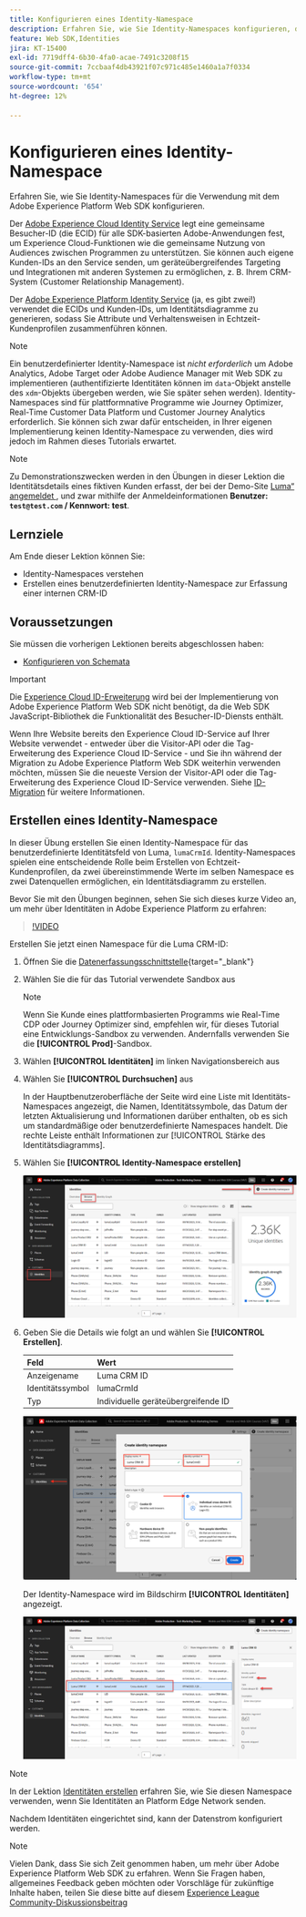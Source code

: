 ```yaml
---
title: Konfigurieren eines Identity-Namespace
description: Erfahren Sie, wie Sie Identity-Namespaces konfigurieren, die mit Adobe Experience Platform Web SDK verwendet werden sollen. Diese Lektion ist Teil des Tutorials „Implementieren von Adobe Experience Cloud mit Web SDK“.
feature: Web SDK,Identities
jira: KT-15400
exl-id: 7719dff4-6b30-4fa0-acae-7491c3208f15
source-git-commit: 7ccbaaf4db43921f07c971c485e1460a1a7f0334
workflow-type: tm+mt
source-wordcount: '654'
ht-degree: 12%

---
```


# Konfigurieren eines Identity-Namespace

Erfahren Sie, wie Sie Identity-Namespaces für die Verwendung mit dem Adobe Experience Platform Web SDK konfigurieren.

Der [Adobe Experience Cloud Identity Service](https://experienceleague.adobe.com/de/docs/id-service/using/home) legt eine gemeinsame Besucher-ID (die ECID) für alle SDK-basierten Adobe-Anwendungen fest, um Experience Cloud-Funktionen wie die gemeinsame Nutzung von Audiences zwischen Programmen zu unterstützen. Sie können auch eigene Kunden-IDs an den Service senden, um geräteübergreifendes Targeting und Integrationen mit anderen Systemen zu ermöglichen, z. B. Ihrem CRM-System (Customer Relationship Management).

Der [Adobe Experience Platform Identity Service](https://experienceleague.adobe.com/de/docs/experience-platform/identity/home) (ja, es gibt zwei!) verwendet die ECIDs und Kunden-IDs, um Identitätsdiagramme zu generieren, sodass Sie Attribute und Verhaltensweisen in Echtzeit-Kundenprofilen zusammenführen können.

>[!NOTE]
>
>Ein benutzerdefinierter Identity-Namespace ist _nicht erforderlich_ um Adobe Analytics, Adobe Target oder Adobe Audience Manager mit Web SDK zu implementieren (authentifizierte Identitäten können im `data`-Objekt anstelle des `xdm`-Objekts übergeben werden, wie Sie später sehen werden). Identity-Namespaces sind für plattformnative Programme wie Journey Optimizer, Real-Time Customer Data Platform und Customer Journey Analytics erforderlich. Sie können sich zwar dafür entscheiden, in Ihrer eigenen Implementierung keinen Identity-Namespace zu verwenden, dies wird jedoch im Rahmen dieses Tutorials erwartet.

>[!NOTE]
>
> Zu Demonstrationszwecken werden in den Übungen in dieser Lektion die Identitätsdetails eines fiktiven Kunden erfasst, der bei der Demo-Site [Luma“ angemeldet &#x200B;](https://luma.enablementadobe.com/content/luma/us/en.html), und zwar mithilfe der Anmeldeinformationen **Benutzer: `test@test.com` / Kennwort: test**.

## Lernziele

Am Ende dieser Lektion können Sie:

* Identity-Namespaces verstehen
* Erstellen eines benutzerdefinierten Identity-Namespace zur Erfassung einer internen CRM-ID


## Voraussetzungen

Sie müssen die vorherigen Lektionen bereits abgeschlossen haben:

* [Konfigurieren von Schemata](configure-schemas.md)

>[!IMPORTANT]
>
>Die [Experience Cloud ID-Erweiterung](https://exchange.adobe.com/apps/ec/100160/adobe-experience-cloud-id-launch-extension) wird bei der Implementierung von Adobe Experience Platform Web SDK nicht benötigt, da die Web SDK JavaScript-Bibliothek die Funktionalität des Besucher-ID-Diensts enthält.
>
> Wenn Ihre Website bereits den Experience Cloud ID-Service auf Ihrer Website verwendet - entweder über die Visitor-API oder die Tag-Erweiterung des Experience Cloud ID-Service - und Sie ihn während der Migration zu Adobe Experience Platform Web SDK weiterhin verwenden möchten, müssen Sie die neueste Version der Visitor-API oder die Tag-Erweiterung des Experience Cloud ID-Service verwenden. Siehe [ID-Migration](https://experienceleague.adobe.com/de/docs/experience-platform/edge/identity/overview) für weitere Informationen.

## Erstellen eines Identity-Namespace

In dieser Übung erstellen Sie einen Identity-Namespace für das benutzerdefinierte Identitätsfeld von Luma, `lumaCrmId`. Identity-Namespaces spielen eine entscheidende Rolle beim Erstellen von Echtzeit-Kundenprofilen, da zwei übereinstimmende Werte im selben Namespace es zwei Datenquellen ermöglichen, ein Identitätsdiagramm zu erstellen.

Bevor Sie mit den Übungen beginnen, sehen Sie sich dieses kurze Video an, um mehr über Identitäten in Adobe Experience Platform zu erfahren:

>[!VIDEO](https://video.tv.adobe.com/v/3422772?learn=on&enablevpops&captions=ger)

Erstellen Sie jetzt einen Namespace für die Luma CRM-ID:

1. Öffnen Sie die [Datenerfassungsschnittstelle](https://experience.adobe.com/data-collection/){target="_blank"}
1. Wählen Sie die für das Tutorial verwendete Sandbox aus

   >[!NOTE]
   >
   >Wenn Sie Kunde eines plattformbasierten Programms wie Real-Time CDP oder Journey Optimizer sind, empfehlen wir, für dieses Tutorial eine Entwicklungs-Sandbox zu verwenden. Andernfalls verwenden Sie die **[!UICONTROL Prod]**-Sandbox.

1. Wählen **[!UICONTROL Identitäten]** im linken Navigationsbereich aus
1. Wählen Sie **[!UICONTROL Durchsuchen]** aus

   In der Hauptbenutzeroberfläche der Seite wird eine Liste mit Identitäts-Namespaces angezeigt, die Namen, Identitätssymbole, das Datum der letzten Aktualisierung und Informationen darüber enthalten, ob es sich um standardmäßige oder benutzerdefinierte Namespaces handelt. Die rechte Leiste enthält Informationen zur [!UICONTROL Stärke des Identitätsdiagramms].

1. Wählen Sie **[!UICONTROL Identity-Namespace erstellen]**

   ![Anzeigen von Identitäten](assets/configure-identities-screen.png)

1. Geben Sie die Details wie folgt an und wählen Sie **[!UICONTROL Erstellen]**.

   | Feld | Wert |
   |---------------|-----------|
   | Anzeigename | Luma CRM ID |
   | Identitätssymbol | lumaCrmId |
   | Typ | Individuelle geräteübergreifende ID |


   ![Erstellen von Namespaces](assets/identities-create-namespace.png)


   Der Identity-Namespace wird im Bildschirm **[!UICONTROL Identitäten]** angezeigt.

   ![Erstellen von Namespaces](assets/configure-identities-namespace-lumaCrmId.png)


>[!NOTE]
>
> In der Lektion [Identitäten erstellen](create-identities.md) erfahren Sie, wie Sie diesen Namespace verwenden, wenn Sie Identitäten an Platform Edge Network senden.

Nachdem Identitäten eingerichtet sind, kann der Datenstrom konfiguriert werden.

>[!NOTE]
>
>Vielen Dank, dass Sie sich Zeit genommen haben, um mehr über Adobe Experience Platform Web SDK zu erfahren. Wenn Sie Fragen haben, allgemeines Feedback geben möchten oder Vorschläge für zukünftige Inhalte haben, teilen Sie diese bitte auf diesem [Experience League Community-Diskussionsbeitrag](https://experienceleaguecommunities.adobe.com/t5/adobe-experience-platform-data/tutorial-discussion-implement-adobe-experience-cloud-with-web/td-p/444996?profile.language=de)
